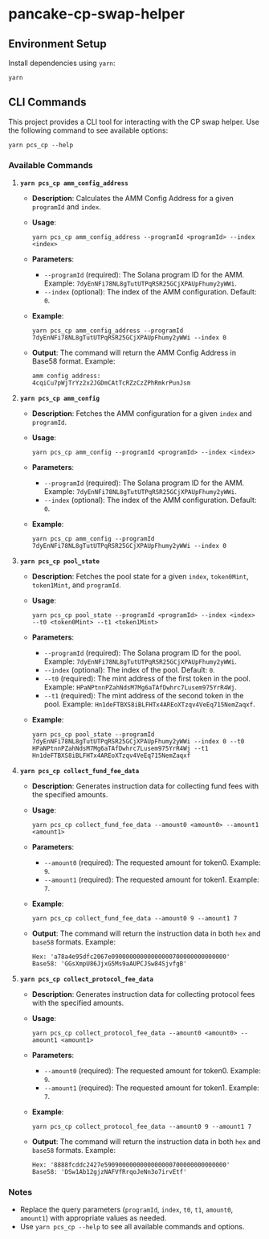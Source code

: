 # pancake-cp-swap-helper

## Environment Setup

Install dependencies using `yarn`:

```shell
yarn
```

## CLI Commands

This project provides a CLI tool for interacting with the CP swap helper. Use the following command to see available options:

```shell
yarn pcs_cp --help
```

### Available Commands

1. **`yarn pcs_cp amm_config_address`**

   - **Description**: Calculates the AMM Config Address for a given `programId` and `index`.
   - **Usage**:
     ```shell
     yarn pcs_cp amm_config_address --programId <programId> --index <index>
     ```
   - **Parameters**:
     - `--programId` (required): The Solana program ID for the AMM. Example: `7dyEnNFi78NL8gTutUTPqRSR25GCjXPAUpFhumy2yWWi`.
     - `--index` (optional): The index of the AMM configuration. Default: `0`.

   - **Example**:
     ```shell
     yarn pcs_cp amm_config_address --programId 7dyEnNFi78NL8gTutUTPqRSR25GCjXPAUpFhumy2yWWi --index 0
     ```

   - **Output**:
     The command will return the AMM Config Address in Base58 format. Example:
     ```plaintext
     amm config address: 4cqiCu7pWjTrYz2x2JGDmCAtTcRZzCzZPhRmkrPunJsm
     ```

2. **`yarn pcs_cp amm_config`**

   - **Description**: Fetches the AMM configuration for a given `index` and `programId`.
   - **Usage**:
     ```shell
     yarn pcs_cp amm_config --programId <programId> --index <index>
     ```
   - **Parameters**:
     - `--programId` (required): The Solana program ID for the AMM. Example: `7dyEnNFi78NL8gTutUTPqRSR25GCjXPAUpFhumy2yWWi`.
     - `--index` (optional): The index of the AMM configuration. Default: `0`.

   - **Example**:
     ```shell
     yarn pcs_cp amm_config --programId 7dyEnNFi78NL8gTutUTPqRSR25GCjXPAUpFhumy2yWWi --index 0
     ```

3. **`yarn pcs_cp pool_state`**

   - **Description**: Fetches the pool state for a given `index`, `token0Mint`, `token1Mint`, and `programId`.
   - **Usage**:
     ```shell
     yarn pcs_cp pool_state --programId <programId> --index <index> --t0 <token0Mint> --t1 <token1Mint>
     ```
   - **Parameters**:
     - `--programId` (required): The Solana program ID for the pool. Example: `7dyEnNFi78NL8gTutUTPqRSR25GCjXPAUpFhumy2yWWi`.
     - `--index` (optional): The index of the pool. Default: `0`.
     - `--t0` (required): The mint address of the first token in the pool. Example: `HPaNPtnnPZahNdsM7Mg6aTAfDwhrc7Lusem975YrR4Wj`.
     - `--t1` (required): The mint address of the second token in the pool. Example: `Hn1deFTBXS8iBLFHTx4AREoXTzqv4VeEq715NemZaqxf`.

   - **Example**:
     ```shell
     yarn pcs_cp pool_state --programId 7dyEnNFi78NL8gTutUTPqRSR25GCjXPAUpFhumy2yWWi --index 0 --t0 HPaNPtnnPZahNdsM7Mg6aTAfDwhrc7Lusem975YrR4Wj --t1 Hn1deFTBXS8iBLFHTx4AREoXTzqv4VeEq715NemZaqxf
     ```

4. **`yarn pcs_cp collect_fund_fee_data`**

   - **Description**: Generates instruction data for collecting fund fees with the specified amounts.
   - **Usage**:
     ```shell
     yarn pcs_cp collect_fund_fee_data --amount0 <amount0> --amount1 <amount1>
     ```
   - **Parameters**:
     - `--amount0` (required): The requested amount for token0. Example: `9`.
     - `--amount1` (required): The requested amount for token1. Example: `7`.

   - **Example**:
     ```shell
     yarn pcs_cp collect_fund_fee_data --amount0 9 --amount1 7
     ```

   - **Output**:
     The command will return the instruction data in both `hex` and `base58` formats. Example:
     ```plaintext
     Hex: 'a78a4e95dfc2067e09000000000000000700000000000000'
     Base58: 'GGsXmpU86JjxG5Ms9aAUPCJSw84SjvfgB'
     ```

5. **`yarn pcs_cp collect_protocol_fee_data`**

   - **Description**: Generates instruction data for collecting protocol fees with the specified amounts.
   - **Usage**:
     ```shell
     yarn pcs_cp collect_protocol_fee_data --amount0 <amount0> --amount1 <amount1>
     ```
   - **Parameters**:
     - `--amount0` (required): The requested amount for token0. Example: `9`.
     - `--amount1` (required): The requested amount for token1. Example: `7`.

   - **Example**:
     ```shell
     yarn pcs_cp collect_protocol_fee_data --amount0 9 --amount1 7
     ```

   - **Output**:
     The command will return the instruction data in both `hex` and `base58` formats. Example:
     ```plaintext
     Hex: '8888fcddc2427e5909000000000000000700000000000000'
     Base58: 'DSw1Ab12gjzNAFVfRrqoJeNn3o7irvEtf'
     ```

### Notes

- Replace the query parameters (`programId`, `index`, `t0`, `t1`, `amount0`, `amount1`) with appropriate values as needed.
- Use `yarn pcs_cp --help` to see all available commands and options.